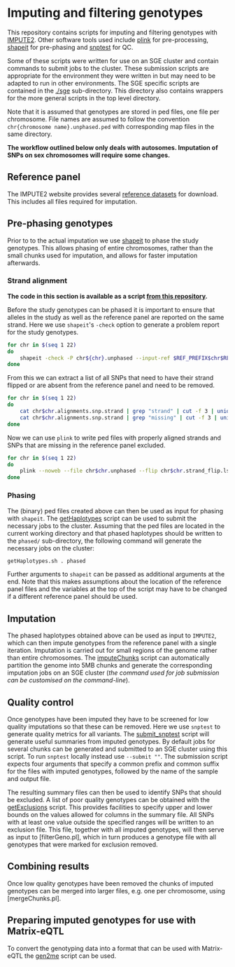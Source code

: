 # Imputing and filtering genotypes
This repository contains scripts for imputing and filtering genotypes with 
[IMPUTE2](http://mathgen.stats.ox.ac.uk/impute/impute_v2.html). Other software tools 
used include [plink](http://pngu.mgh.harvard.edu/~purcell/plink/) for pre-processing,
[shapeit](http://www.shapeit.fr/) for pre-phasing and 
[snptest](https://mathgen.stats.ox.ac.uk/genetics_software/snptest/snptest.html) for QC.

Some of these scripts were written for use on an SGE cluster and contain commands to
submit jobs to the cluster. These submission scripts are appropriate for the environment
they were written in but may need to be adapted to run in other environments.
The SGE specific scripts are contained in the [./sge](sge) sub-directory. This directory
also contains wrappers for the more general scripts in the top level directory. 

Note that it is assumed that genotypes are stored in ped files, one file per chromosome. 
File names are assumed to follow the convention `chr{chromosome name}.unphased.ped` 
with corresponding map files in the same directory.

**The workflow outlined below only deals with autosomes. 
Imputation of SNPs on sex chromosomes will require some changes.**

## Reference panel
The IMPUTE2 website provides several 
[reference datasets](http://mathgen.stats.ox.ac.uk/impute/impute_v2.html#reference) 
for download. This includes all files required for imputation.

## Pre-phasing genotypes
Prior to to the actual imputation we use [shapeit](http://www.shapeit.fr/) to phase 
the study genotypes. This allows phasing of entire chromosomes, 
rather than the small chunks used for imputation, and allows for faster 
imputation afterwards.

### Strand alignment
**The code in this section is available as a script [from this repository](alignStrand.sh).**

Before the study genotypes can be phased it is important to ensure that alleles 
in the study as well as the reference panel are reported on the same strand. 
Here we use `shapeit`'s `-check` option to generate a problem report for the study genotypes.

```sh
for chr in $(seq 1 22)
do 
	shapeit -check -P chr${chr}.unphased --input-ref $REF_PREFIX$chr$REF_SUFFIX.hap.gz $REF_PREFIX$chr$REF_SUFFIX.legend.gz  $REF_PREFIX.sample --output-log chr${chr}.alignments
done
```

From this we can extract a list of all SNPs that need to have their strand flipped or
are absent from the reference panel and need to be removed.

```sh
for chr in $(seq 1 22)
do
	cat chr$chr.alignments.snp.strand | grep "strand" | cut -f 3 | uniq > chr$chr.strand_flip.lst
	cat chr$chr.alignments.snp.strand | grep "missing" | cut -f 3 | uniq > chr$chr.missing.lst
done
```

Now we can use `plink` to write ped files with properly aligned strands and SNPs 
that are missing in the reference panel excluded.
```sh
for chr in $(seq 1 22)
do
	plink --noweb --file chr$chr.unphased --flip chr$chr.strand_flip.lst --exclude chr$chr.missing.lst --recode --out chr$chr.unphased.aligned --make-bed
done
```

### Phasing
The (binary) ped files created above can then be used as input for phasing with `shapeit`. 
The [getHaplotypes](sge/getHaplotypes.sh) script can be used to submit the necessary 
jobs to the cluster. Assuming that the ped files are located in the current working 
directory and that phased haplotypes should be written to the `phased/` 
sub-directory, the following command will generate the necessary jobs on the cluster:

```sh
getHaplotypes.sh . phased
```
Further arguments to `shapeit` can be passed as additional arguments at the end. 
Note that this makes assumptions about the location of the reference panel files 
and the variables at the top of the script may have to be changed if a different 
reference panel should be used. 

## Imputation
The phased haplotypes obtained above can be used as input to `IMPUTE2`, 
which can then impute genotypes from the reference panel with a single iteration. 
Imputation is carried out for small regions of the genome rather than entire chromosomes. 
The [imputeChunks](sge/imputeChunks.pl) script can automatically partition the 
genome into 5MB chunks and generate the corresponding imputation jobs on an SGE cluster
(*the command used for job submission can be customised on the command-line*).

## Quality control
Once genotypes have been imputed they have to be screened for low quality imputations
so that these can be removed. Here we use `snptest` to generate quality metrics for
all variants. The [submit_snptest](sge/submit_snptest.pl) script will generate useful summaries
from imputed genotypes. By default jobs for several chunks can be generated and submitted to
an SGE cluster using this script. To run `snptest` locally instead use `--submit ""`.
The submission script expects four arguments that specify a common prefix and common suffix
for the files with imputed genotypes, followed by the name of the sample and 
output file.

The resulting summary files can then be used to identify SNPs that should be excluded.
A list of poor quality genotypes can be obtained with the [getExclusions](getExclusions.pl)
script. This provides facilities to specify upper and lower bounds on the values allowed
for columns in the summary file. All SNPs with at least one value outside the specified ranges 
will be written to an exclusion file. This file, together with all imputed genotypes, 
will then serve as input to [filterGeno.pl], which in turn produces
a genotype file with all genotypes that were marked for exclusion removed.

## Combining results
Once low quality genotypes have been removed the chunks of imputed genotypes can be merged
into larger files, e.g. one per chromosome, using [mergeChunks.pl].

## Preparing imputed genotypes for use with Matrix-eQTL
To convert the genotyping data into a format that can be used with Matrix-eQTL the 
[gen2me](jknightlab/genotype-tools/gen2me.pl) script can be used.

